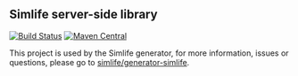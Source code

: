 Simlife server-side library
----------------------------

[![Build Status][travis-image]][travis-url] [![Maven Central](https://maven-badges.herokuapp.com/maven-central/io.github.simlife/simlife/badge.svg)](https://maven-badges.herokuapp.com/maven-central/io.github.simlife/simlife)

This project is used by the Simlife generator, for more information, issues or questions, please go to [simlife/generator-simlife](https://github.com/simlife/generator-simlife).

[travis-image]: https://travis-ci.org/simlife/simlife.svg?branch=master
[travis-url]: https://travis-ci.org/simlife/simlife

